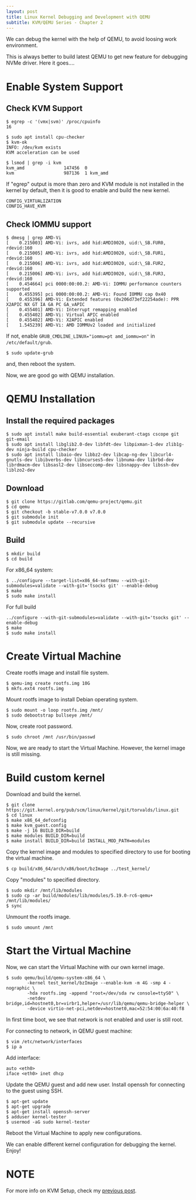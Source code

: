 ```yaml
---
layout: post
title: Linux Kernel Debugging and Development with QEMU
subtitle: KVM/QEMU Series - Chapter 2
---
```


We can debug the kernel with the help of QEMU, to avoid loosing work environment.

This is always better to build latest QEMU to get new feature for debugging NVMe driver.
Here it goes....

# Enable System Support #

## Check KVM Support ##

```
$ egrep -c '(vmx|svm)' /proc/cpuinfo
16

$ sudo apt install cpu-checker
$ kvm-ok
INFO: /dev/kvm exists
KVM acceleration can be used

$ lsmod | grep -i kvm
kvm_amd               147456  0
kvm                   987136  1 kvm_amd
```

If "egrep" output is more than zero and KVM module is not installed in the kernel by default, then it is good to enable and build the new kernel.

```
CONFIG_VIRTUALIZATION
CONFIG_HAVE_KVM
```

## Check IOMMU support ##

```
$ dmesg | grep AMD-Vi
[    0.215003] AMD-Vi: ivrs, add hid:AMDI0020, uid:\_SB.FUR0, rdevid:160
[    0.215005] AMD-Vi: ivrs, add hid:AMDI0020, uid:\_SB.FUR1, rdevid:160
[    0.215006] AMD-Vi: ivrs, add hid:AMDI0020, uid:\_SB.FUR2, rdevid:160
[    0.215006] AMD-Vi: ivrs, add hid:AMDI0020, uid:\_SB.FUR3, rdevid:160
[    0.454664] pci 0000:00:00.2: AMD-Vi: IOMMU performance counters supported
[    0.455395] pci 0000:00:00.2: AMD-Vi: Found IOMMU cap 0x40
[    0.455396] AMD-Vi: Extended features (0x206d73ef22254ade): PPR X2APIC NX GT IA GA PC GA_vAPIC
[    0.455401] AMD-Vi: Interrupt remapping enabled
[    0.455402] AMD-Vi: Virtual APIC enabled
[    0.455402] AMD-Vi: X2APIC enabled
[    1.545239] AMD-Vi: AMD IOMMUv2 loaded and initialized
```

If not, enable ```GRUB_CMDLINE_LINUX="iommu=pt amd_iommu=on"``` in ```/etc/default/grub```.

```
$ sudo update-grub
```

and, then reboot the system.

Now, we are good go with QEMU installation.

# QEMU Installation #

## Install the required packages ##
```
$ sudo apt install make build-essential exuberant-ctags cscope git git-email
$ sudo apt install libglib2.0-dev libfdt-dev libpixman-1-dev zlib1g-dev ninja-build cpu-checker
$ sudo apt install libaio-dev libbz2-dev libcap-ng-dev libcurl4-gnutls-dev libibverbs-dev libncurses5-dev libnuma-dev librbd-dev librdmacm-dev libsasl2-dev libseccomp-dev libsnappy-dev libssh-dev liblzo2-dev
```

## Download ##
```
$ git clone https://gitlab.com/qemu-project/qemu.git
$ cd qemu
$ git checkout -b stable-v7.0.0 v7.0.0
$ git submodule init
$ git submodule update --recursive
```

## Build ##
```
$ mkdir build
$ cd build
```

For x86_64 system:
```
$ ../configure --target-list=x86_64-softmmu --with-git-submodules=validate --with-git='tsocks git' --enable-debug
$ make
$ sudo make install
```

For full build
```
../configure --with-git-submodules=validate --with-git='tsocks git' --enable-debug
$ make
$ sudo make install
```

# Create Virtual Machine #

Create rootfs image and install file system.
```
$ qemu-img create rootfs.img 10G
$ mkfs.ext4 rootfs.img
```

Mount rootfs image to install Debian operating system.
```
$ sudo mount -o loop rootfs.img /mnt/
$ sudo debootstrap bullseye /mnt/
```

Now, create root password.
```
$ sudo chroot /mnt /usr/bin/passwd
```

Now, we are ready to start the Virtual Machine. However, the kernel image is still missing.

# Build custom kernel #

Download and build the kernel.
```
$ git clone https://git.kernel.org/pub/scm/linux/kernel/git/torvalds/linux.git
$ cd linux
$ make x86_64_defconfig
$ make kvm_guest.config
$ make -j 16 BUILD_DIR=build
$ make modules BUILD_DIR=build
$ make install BUILD_DIR=build INSTALL_MOD_PATH=modules
```

Copy the kernel image and modules to specified directory to use for booting the virtual machine.
```
$ cp build/x86_64/arch/x86/boot/bzImage ../test_kernel/
```

Copy "modules" to specified directory.
```
$ sudo mkdir /mnt/lib/modules
$ sudo cp -ar build/modules/lib/modules/5.19.0-rc6-qemu+ /mnt/lib/modules/
$ sync
```

Unmount the rootfs image.
```
$ sudo umount /mnt
```

# Start the Virtual Machine #

Now, we can start the Virtual Machine with our own kernel image.
```
$ sudo qemu/build/qemu-system-x86_64 \
		-kernel test_kernel/bzImage --enable-kvm -m 4G -smp 4 -nographic \
		-hda rootfs.img -append "root=/dev/sda rw console=ttyS0" \
		-netdev bridge,id=hostnet0,br=virbr1,helper=/usr/lib/qemu/qemu-bridge-helper \
		-device virtio-net-pci,netdev=hostnet0,mac=52:54:00:6a:40:f8
```

In first time boot, we see that network is not enabled and user is still root.

For connecting to network, in QEMU guest machine:
```
$ vim /etc/network/interfaces
$ ip a
```
Add interface:
```
auto <eth0>
iface <eth0> inet dhcp
```

Update the QEMU guest and add new user.
Install openssh for connecting to the guest using SSH.
```
$ apt-get update
$ apt-get upgrade
$ apt-get install openssh-server
$ adduser kernel-tester
$ usermod -aG sudo kernel-tester
```

Reboot the Virtual Machine to apply new configurations.

We can enable different kernel configuration for debugging the kernel.
Enjoy!

# NOTE #
For more info on KVM Setup, check my [previous post](https://www.opensdev.com/2020/07/22/KVM_Setup.html "KVM Setup").
